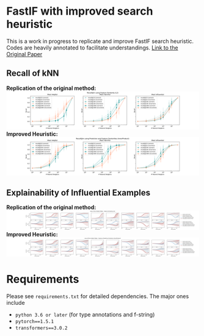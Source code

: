 # FastIF with improved search heuristic
This is a work in progress to replicate and improve FastIF search heuristic.
<br />
Codes are heavily annotated to facilitate understandings.
[Link to the Original Paper](https://arxiv.org/abs/2012.15781)

## Recall of kNN
**Replication of the original method:**
![recall_feat_L2](figs/experiment_plots_copy/recall@m/recall@m_feature_similar_L2.png)
<br />
**Improved Heuristic:**
![recall_predFeat_IP](figs/experiment_plots_copy/recall@m/recall@m_pred_feature_dis_n_similar_InnerProduct.png)

## Explainability of Influential Examples
**Replication of the original method:**
![imitator_feat_L2](figs/experiment_plots_copy/imitator/Loss_of_the_Imitator_Mode_Feature_Similarity_L2.png)
<br />
**Improved Heuristic:**
![imitator_predFeat_IP](figs/experiment_plots_copy/imitator/Loss_of_the_Imitator_Mode_Feature+Predictive_Similarity_InnerProduct.png)



# Requirements
Please see `requirements.txt` for detailed dependencies. The major ones include
- `python 3.6 or later` (for type annotations and f-string)
- `pytorch==1.5.1`
- `transformers==3.0.2`

